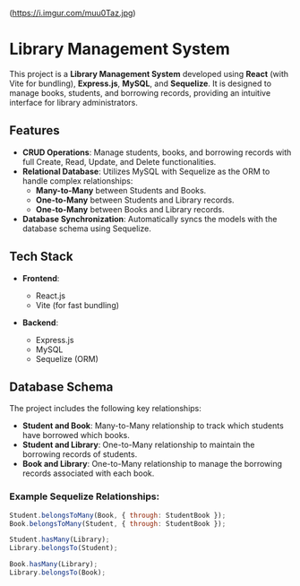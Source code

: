 (https://i.imgur.com/muu0Taz.jpg)
# Library Management System

This project is a **Library Management System** developed using **React** (with Vite for bundling), **Express.js**, **MySQL**, and **Sequelize**. It is designed to manage books, students, and borrowing records, providing an intuitive interface for library administrators.

## Features

- **CRUD Operations**: Manage students, books, and borrowing records with full Create, Read, Update, and Delete functionalities.
- **Relational Database**: Utilizes MySQL with Sequelize as the ORM to handle complex relationships:
  - **Many-to-Many** between Students and Books.
  - **One-to-Many** between Students and Library records.
  - **One-to-Many** between Books and Library records.
- **Database Synchronization**: Automatically syncs the models with the database schema using Sequelize.

## Tech Stack

- **Frontend**:
  - React.js
  - Vite (for fast bundling)

- **Backend**:
  - Express.js
  - MySQL
  - Sequelize (ORM)

## Database Schema

The project includes the following key relationships:

- **Student and Book**: Many-to-Many relationship to track which students have borrowed which books.
- **Student and Library**: One-to-Many relationship to maintain the borrowing records of students.
- **Book and Library**: One-to-Many relationship to manage the borrowing records associated with each book.

### Example Sequelize Relationships:

```javascript
Student.belongsToMany(Book, { through: StudentBook });
Book.belongsToMany(Student, { through: StudentBook });

Student.hasMany(Library);
Library.belongsTo(Student);

Book.hasMany(Library);
Library.belongsTo(Book);
